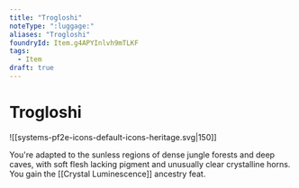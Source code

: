 ```yaml
---
title: "Trogloshi"
noteType: ":luggage:"
aliases: "Trogloshi"
foundryId: Item.g4APYInlvh9mTLKF
tags:
  - Item
draft: true
---
```


# Trogloshi
![[systems-pf2e-icons-default-icons-heritage.svg|150]]

You're adapted to the sunless regions of dense jungle forests and deep caves, with soft flesh lacking pigment and unusually clear crystalline horns. You gain the [[Crystal Luminescence]] ancestry feat.
